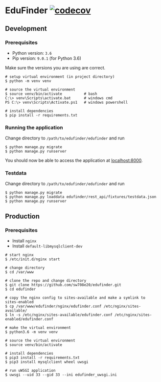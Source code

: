 # EduFinder [![codecov](https://codecov.io/gh/sw708e20/edufinder/branch/master/graph/badge.svg?token=W83CSEVKPS)](undefined)

## Development
### Prerequisites
- Python version: `3.6`
- Pip version: `9.0.1` (for Python 3.6) 

Make sure the versions you are using are correct.

```shell script
# setup virtual environment (in project directory)
$ python -m venv venv

# source the virtual environment
$ source venv/bin/activate          # bash
C:\> venv\Scripts\activate.bat      # windows cmd
PS C:\> venv\Scripts\Activate.ps1   # windows powershell

# install dependencies
$ pip install -r requirements.txt
```

### Running the application

Change directory to `/path/to/edufinder/edufinder` and run
```shell script
$ python manage.py migrate
$ python manage.py runserver
```
You should now be able to access the application at [localhost:8000](http://localhost:8000/).

### Testdata
Change directory to `/path/to/edufinder/edufinder` and run
```shell script
$ python manage.py migrate
$ python manage.py loaddata edufinder/rest_api/fixtures/testdata.json
$ python manage.py runserver
```
## Production

### Prerequisites
- Install `nginx`
- Install `default-libmysqlclient-dev`

```shell script
# start nginx
$ /etc/init.d/nginx start

# change directory
$ cd /var/www

# clone the repo and change directory
$ git clone https://github.com/sw708e20/edufinder.git
$ cd edufinder

# copy the nginx config to sites-available and make a symlink to sites-enabled
$ cp /var/www/edufinder/nginx/edufinder.conf /etc/nginx/sites-available/
$ ln -s /etc/nginx/sites-available/edufinder.conf /etc/nginx/sites-enabled/edufinder.conf

# make the virtual environment
$ python3.6 -m venv venv

# source the virtual environment
$ source venv/bin/activate

# install dependencies
$ pip3 install -r requirements.txt
$ pip3 install mysqlclient wheel uwsgi

# run uWSGI application
$ uwsgi --uid 33 --gid 33 --ini edufinder_uwsgi.ini
```
